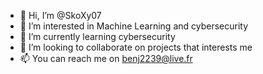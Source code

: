 - 👋 Hi, I’m @SkoXy07
- 👀 I’m interested in Machine Learning and cybersecurity
- 🌱 I’m currently learning cybersecurity 
- 💞️ I’m looking to collaborate on projects that interests me
- 📫 You can reach me on benj2239@live.fr

<!---
SkoXy07/SkoXy07 is a ✨ special ✨ repository because its `README.md` (this file) appears on your GitHub profile.
You can click the Preview link to take a look at your changes.
--->
